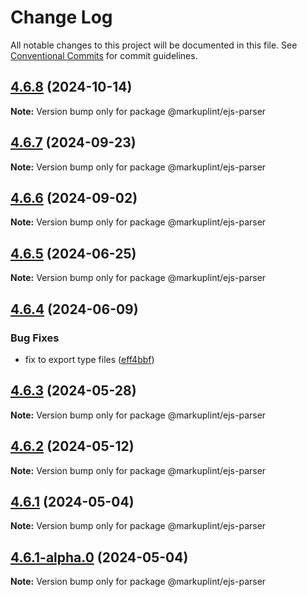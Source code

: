# Change Log

All notable changes to this project will be documented in this file.
See [Conventional Commits](https://conventionalcommits.org) for commit guidelines.

## [4.6.8](https://github.com/markuplint/markuplint/compare/@markuplint/ejs-parser@4.6.7...@markuplint/ejs-parser@4.6.8) (2024-10-14)

**Note:** Version bump only for package @markuplint/ejs-parser





## [4.6.7](https://github.com/markuplint/markuplint/compare/@markuplint/ejs-parser@4.6.6...@markuplint/ejs-parser@4.6.7) (2024-09-23)

**Note:** Version bump only for package @markuplint/ejs-parser

## [4.6.6](https://github.com/markuplint/markuplint/compare/@markuplint/ejs-parser@4.6.5...@markuplint/ejs-parser@4.6.6) (2024-09-02)

**Note:** Version bump only for package @markuplint/ejs-parser

## [4.6.5](https://github.com/markuplint/markuplint/compare/@markuplint/ejs-parser@4.6.4...@markuplint/ejs-parser@4.6.5) (2024-06-25)

**Note:** Version bump only for package @markuplint/ejs-parser

## [4.6.4](https://github.com/markuplint/markuplint/compare/@markuplint/ejs-parser@4.6.3...@markuplint/ejs-parser@4.6.4) (2024-06-09)

### Bug Fixes

- fix to export type files ([eff4bbf](https://github.com/markuplint/markuplint/commit/eff4bbfd127574809dc5e15d7cafe87699758ee0))

## [4.6.3](https://github.com/markuplint/markuplint/compare/@markuplint/ejs-parser@4.6.2...@markuplint/ejs-parser@4.6.3) (2024-05-28)

**Note:** Version bump only for package @markuplint/ejs-parser

## [4.6.2](https://github.com/markuplint/markuplint/compare/@markuplint/ejs-parser@4.6.1...@markuplint/ejs-parser@4.6.2) (2024-05-12)

**Note:** Version bump only for package @markuplint/ejs-parser

## [4.6.1](https://github.com/markuplint/markuplint/compare/@markuplint/ejs-parser@4.6.1-alpha.0...@markuplint/ejs-parser@4.6.1) (2024-05-04)

**Note:** Version bump only for package @markuplint/ejs-parser

## [4.6.1-alpha.0](https://github.com/markuplint/markuplint/compare/@markuplint/ejs-parser@4.6.0...@markuplint/ejs-parser@4.6.1-alpha.0) (2024-05-04)

**Note:** Version bump only for package @markuplint/ejs-parser
